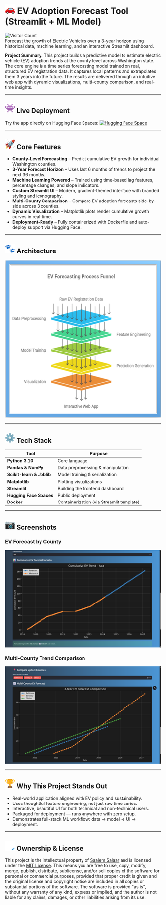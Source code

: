 # <picture> <img src="https://github.com/Salaar-Saaiem/EV-Adoption-Forecasting/blob/25cf376c3e3e651dad009fde041aab5d2da213c0/Assets/516.gif?raw=true" alt="🚗" width="32" height="32"></picture> EV Adoption Forecast Tool (Streamlit + ML Model)
![Visitor Count](https://visitor-badge.laobi.icu/badge?page_id=Salaar-Saaiem.EV-Adoption-Forecasting)<br>
Forecast the growth of Electric Vehicles over a 3-year horizon using historical data, machine learning, and an interactive Streamlit dashboard.

**Project Summary**: This project builds a predictive model to estimate electric vehicle (EV) adoption trends at the county level across Washington state. The core engine is a time series forecasting model trained on real, structured EV registration data. It captures local patterns and extrapolates them 3 years into the future. The results are delivered through an intuitive web app with dynamic visualizations, multi-county comparison, and real-time insights.

----

## <picture><img src="https://github.com/Salaar-Saaiem/EV-Adoption-Forecasting/blob/25cf376c3e3e651dad009fde041aab5d2da213c0/Assets/518.gif?raw=true" alt="👾" width="32" height="32"></picture> Live Deployment

Try the app directly on Hugging Face Spaces: [![Hugging Face Space](https://img.shields.io/badge/HuggingFace-Live%20Demo-blue?logo=streamlit&logoColor=white)](https://huggingface.co/spaces/Salaar-Saaim/EV-Demand-Prediction)

---

## <picture> <img src="https://github.com/Salaar-Saaiem/EV-Adoption-Forecasting/blob/25cf376c3e3e651dad009fde041aab5d2da213c0/Assets/515.gif?raw=true" alt="🚀" width="32" height="32"></picture> Core Features

- **County-Level Forecasting** – Predict cumulative EV growth for individual Washington counties.
- **3-Year Forecast Horizon** – Uses last 6 months of trends to project the next 36 months.
- **Machine Learning Powered** – Trained using time-based lag features, percentage changes, and slope indicators.
- **Custom Streamlit UI** – Modern, gradient-themed interface with branded styling and iconography.
- **Multi-County Comparison** – Compare EV adoption forecasts side-by-side across 3 counties.
- **Dynamic Visualization** – Matplotlib plots render cumulative growth curves in real-time.
- **Deployment-Ready** – Fully containerized with Dockerfile and auto-deploy support via Hugging Face.

---
## <picture> <img src="https://github.com/Salaar-Saaiem/EV-Adoption-Forecasting/blob/25cf376c3e3e651dad009fde041aab5d2da213c0/Assets/520.gif?raw=true" alt="🐾" width="32" height="32"></picture> Architecture
![Architecture](Assets/Architecture.png) <!-- Replace with your image path or URL -->

---
<!-- ## <picture><source srcset="https://fonts.gstatic.com/s/e/notoemoji/latest/1f916/512.webp" type="image/webp"><img --src="https://fonts.gstatic.com/s/e/notoemoji/latest/1f916/512.gif" alt="🤖" width="32" height="32"></picture> **ML & Data Strategy** -->

## <picture><img src="https://github.com/Salaar-Saaiem/EV-Adoption-Forecasting/blob/25cf376c3e3e651dad009fde041aab5d2da213c0/Assets/514.gif?raw=true" alt="⚙" width="32" height="32"></picture> **Tech Stack**

| Tool | Purpose |
|------|---------|
| **Python 3.10** | Core language |
| **Pandas & NumPy** | Data preprocessing & manipulation |
| **Scikit-learn & Joblib** | Model training & serialization |
| **Matplotlib** | Plotting visualizations |
| **Streamlit** | Building the frontend dashboard |
| **Hugging Face Spaces** | Public deployment |
| **Docker** | Containerization (via Streamlit template) |

---

## <picture> <img src="https://github.com/Salaar-Saaiem/EV-Adoption-Forecasting/blob/3084dfbbb7aef9f278cede4f284f110f36aebc0c/Assets/513.gif?raw=true" alt="📸" width="32" height="32"></picture> Screenshots

### EV Forecast by County  
![P1](Assets/Predictingfor1.png)

### Multi-County Trend Comparison  
![P2](Assets/Predictingfor3.png)

---


## <picture> <source srcset="https://github.com/Salaar-Saaiem/EV-Adoption-Forecasting/blob/80c12028daea3e17fb2eae40f75e8878f56803aa/Assets/512.webp?raw=true"><img src="https://github.com/Salaar-Saaiem/EV-Adoption-Forecasting/blob/8df59957c31f2141af9ed123a32bac480de3df1e/Assets/512.gif?raw=true" alt="🏆" width="32" height="32"></picture> Why This Project Stands Out

- Real-world application aligned with EV policy and sustainability.
- Uses thoughtful feature engineering, not just raw time series.
- Interactive, beautiful UI for both technical and non-technical users.
- Packaged for deployment — runs anywhere with zero setup.
- Demonstrates full-stack ML workflow: data → model → UI → deployment.

---

## <picture> <img src="https://github.com/Salaar-Saaiem/EV-Adoption-Forecasting/blob/25cf376c3e3e651dad009fde041aab5d2da213c0/Assets/517.gif?raw=true" alt="🫆" width="32" height="32"></picture> Ownership & License

This project is the intellectual property of [Saaiem Salaar](https://www.linkedin.com/in/salaarsaaiem525) and is licensed under the [MIT License](LICENSE). This means you are free to use, copy, modify, merge, publish, distribute, sublicense, and/or sell copies of the software for personal or commercial purposes, provided that proper credit is given and the original license and copyright notice are included in all copies or substantial portions of the software. The software is provided "as is", without any warranty of any kind, express or implied, and the author is not liable for any claims, damages, or other liabilities arising from its use.

